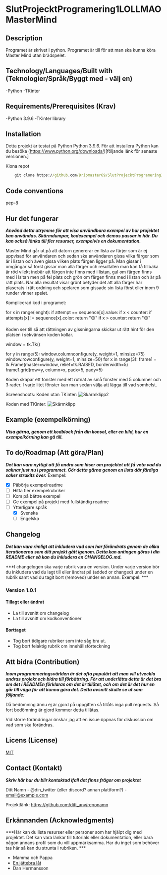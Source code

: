 # SlutProjecktProgramering1LOLLMAOMasterMind

## Description
Programet är skrivet i python. Programet är till för att man ska kunna köra Master Mind utan brädspelet.

## Technology/Languages/Built with (Teknologier/Språk/Byggt med - välj en)

-Python
-TKinter

## Requirements/Prerequisites (Krav)
-Python 3.9.6
-TKinter library

## Installation

Detta projekt är testat på Python Python 3.9.6. För att installera Python kan du besöka (https://www.python.org/downloads/)[följande länk för senaste versionen.]

Klona repot
```cmd
    git clone https://github.com/Dripmaster69/SlutProjecktProgramering1LOLLMAOMasterMind
```
## Code conventions

pep-8

## Hur det fungerar

***Använd detta utrymme för att visa användbara exempel av hur projektet kan användas. Skärmdumpar, kodexempel och demos passar in här. Du kan också länka till fler resurser, exempelvis en dokumentation.***

Master Mind går ut på att datorn genererar en lista av färjer som är ej uppvisad för användaren och sedan ska användaren gissa vilka färger som är i listan och även gissa vilken plats färgen ligger på. Man gissar i omgångar så först gissar man alla färger och resultaten man kan få tillbaka är röd vilekt inebär att färgen inte finns med i listan, gul om färgen finns med i lsitan men på fel plats och grön om färgen finns med i listan och är på rätt plats. När alla resultat visar grönt betyder det att alla färger har plaserats i rätt ordning och spelaren som gissade sin lista först eller inom 9 runder vinner spelet.

Komplicerad kod i programet:

for x in range(lenght):
    if attempt == sequence[x].value:
        if x < counter:
            if attempts[x] != sequence[x].color:
                return "🟡"
        if x > counter:
            return "🟡"

Koden ser till så att rättningen av gissningarna skickar ut rätt hint för den platsen i sekvänsen koden kollar.

window = tk.Tk()

for y in range(5):
    window.columnconfigure(y, weight=1, minsize=75)
    window.rowconfigure(y, weight=1, minsize=50)
    for x in range(3):
        frame1 = tk.Frame(master=window, relief=tk.RAISED, borderwidth=5)
        frame1.grid(row=y, column=x, padx=5, pady=5)

Koden skapar ett fönster med ett rutnät av små fönster med 5 columner och 3 rader. I varje litet fönster kan man sedan välja att lägga till vad somhelst.

Screenshoots:
Koden utan TKinter:
![Skärmklipp2](https://user-images.githubusercontent.com/95741620/168275405-9742bf24-7cd8-43e2-872c-419c7de3c714.PNG)

Koden med TKinter:
![Skärmklipp](https://user-images.githubusercontent.com/95741620/168275354-eaa0ea9b-a18e-41ea-bf2f-1b573a3f8208.PNG)

## Example (exempelkörning)

***Visa gärna, genom ett kodblock från din konsol, eller en bild, hur en exempelkörning kan gå till.***

## To do/Roadmap (Att göra/Plan)

***Det kan vara nyttigt att få andra som läser om projektet att få veta vad du saknar just nu i programmet. Gör detta gärna genom en lista där färdiga saker strukits över.***
Exempel:

- [x] Påbörja exempelreadme
- [ ] Hitta fler exempelrubriker
- [ ] Kom på bättre exempel
- [ ] Ge exempel på projekt med fullständig readme
- [ ] Ytterligare språk
    - [x] Svenska
    - [ ] Engelska

## Changelog

***Det kan vara rimligt att inkludera vad som har förändrats genom de olika iterationerna som ditt projekt gått igenom. Detta kan antingen göras i din README eller så kan du inkludera en CHANGELOG.md.***

***I changelogen ska varje rubrik vara en version. Under varje version bör du inkludera vad du lagt till eller ändrat på (added or changed) under en rubrik samt vad du tagit bort (removed) under en annan. Exempel: ***

### Version 1.0.1

#### Tillagt eller ändrat

- La till avsnitt om changelog
- La till avsnitt om kodkonventioner

#### Borttaget

- Tog bort tidigare rubriker som inte såg bra ut.
- Tog bort felaktig rubrik om innehållsförteckning

## Att bidra (Contribution)

***Inom programmeringsvärlden är det ofta populärt att man vill utveckla andras projekt och bidra till förbättring. För att underlätta detta är det bra om det i READMEn förklaras om det är tillåtet, och om det är det hur en går till väga för att kunna göra det. Detta avsnitt skulle se ut som följande:*** 

Då bedömning ännu ej är gjord på uppgiften så tillåts inga pull requests. Så fort bedömning är gjord kommer detta tillåtas.  

Vid större förändringar önskar jag att en issue öppnas för diskussion om vad som ska förändras.

## Licens (License)

[MIT](https://choosealicense.com/licenses/mit/)

## Contact (Kontakt)

***Skriv här hur du blir kontaktad ifall det finns frågor om projektet***

Ditt Namn - @din_twitter (eller discord? annan plattform?) - email@example.com

Projektlänk: https://github.com/ditt_anv/reponamn

## Erkännanden (Acknowledgments)

***Här kan du lista resurser eller personer som har hjälpt dig med projektet. Det kan vara länkar till tutorials eller dokumentation, eller bara någon annans profil som du vill uppmärksamma. Har du inget som behöver tas här så kan du strunta i rubriken. ***

- Mamma och Pappa
- [En jättebra låt](https://www.youtube.com/watch?v=cvh0nX08nRw)
- Dan Hermansson
